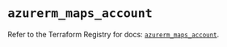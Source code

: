 # `azurerm_maps_account`

Refer to the Terraform Registry for docs: [`azurerm_maps_account`](https://registry.terraform.io/providers/hashicorp/azurerm/4.49.0/docs/resources/maps_account).
